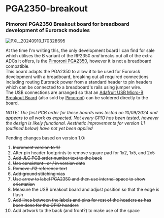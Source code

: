 # PGA2350-breakout
### Pimoroni PGA2350 Breakout board for breadboard development of Eurorack modules

![PXL_20240910_170328695](https://github.com/user-attachments/assets/0a13265c-7ed1-4494-a1c9-59230b055330)

At the time I'm writing this, the only development board I can find for sale which utilises the B variant of the RP2350 *and* breaks out all of the extra ADCs it offers, is the [Pimoroni PGA2350](https://shop.pimoroni.com/products/pga2350?variant=42092629229651), however it is not a breadboard compatible.  
This board adapts the PGA2350 to allow it to be used for Eurorack development with a breadboard, breaking out all required connections including routing Eurorack power from a standard header to pin headers which can be connected to a breadboard's rails using jumper wire.  
The USB connections are arranged so that an [Adafruit USB Micro-B Breakout Board](https://www.adafruit.com/product/1833) (also sold by [Pimoroni](https://shop.pimoroni.com/products/adafruit-usb-micro-b-breakout-board?variant=821196557)) can be soldered directly to the board.

*NOTE: The first PCB order for these boards was tested on 10/09/2024 and appears to all work as expected. Not every GPIO has been tested, however the design is likely functional. Aesthetic improvements for version 1.1 (outlined below) have not yet been applied*

Pending changes based on version 1.0:
1. ~~Increment version to 1.1~~
1. Alter pin header footprints to remove square pad for 1x2, 1x5, and 2x5
1. ~~Add JLC PCB order number text to the back~~
1. ~~Use consistent . or / in version date~~
1. ~~Remove J12 reference text~~
1. ~~Add ground stitching vias~~
1. ~~Use arrow to label PGA2350 and then use internal space to show orientation~~
1. Measure the USB breakout board and adjust position so that the edge is flush
1. ~~Add lines between the labels and pins for rest of the headers as has been done for the GPIO headers~~
1. Add artwork to the back (and front?) to make use of the space
